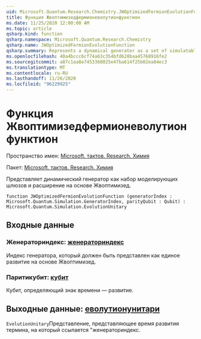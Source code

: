 ```yaml
---
uid: Microsoft.Quantum.Research.Chemistry.JWOptimizedFermionEvolutionFunction
title: Функция Жвоптимизедфермионеволутионфунктион
ms.date: 11/25/2020 12:00:00 AM
ms.topic: article
qsharp.kind: function
qsharp.namespace: Microsoft.Quantum.Research.Chemistry
qsharp.name: JWOptimizedFermionEvolutionFunction
qsharp.summary: Represents a dynamical generator as a set of simulatable gates and an expansion in the JWOptimized basis.
ms.openlocfilehash: 40a4bccc6cf74a63c354bfd628baa45768916fe2
ms.sourcegitcommit: a87c1aa8e7453360025e47ba614f25b02ea84ec3
ms.translationtype: MT
ms.contentlocale: ru-RU
ms.lasthandoff: 11/26/2020
ms.locfileid: "96229925"
---
```

# <a name="jwoptimizedfermionevolutionfunction-function"></a>Функция Жвоптимизедфермионеволутионфунктион

Пространство имен: [Microsoft. тактов. Research. Химия](xref:Microsoft.Quantum.Research.Chemistry)

Пакет: [Microsoft. тактов. Research. Химия](https://nuget.org/packages/Microsoft.Quantum.Research.Chemistry)


Представляет динамический генератор как набор моделирующих шлюзов и расширение на основе Жвоптимизед.

```qsharp
function JWOptimizedFermionEvolutionFunction (generatorIndex : Microsoft.Quantum.Simulation.GeneratorIndex, parityQubit : Qubit) : Microsoft.Quantum.Simulation.EvolutionUnitary
```


## <a name="input"></a>Входные данные

### <a name="generatorindex--generatorindex"></a>Женераториндекс: [женераториндекс](xref:Microsoft.Quantum.Simulation.GeneratorIndex)

Индекс генератора, который должен быть представлен как единое развитие на основе Жвоптимизед.


### <a name="parityqubit--qubit"></a>Паритикубит: [кубит](xref:microsoft.quantum.lang-ref.qubit)

Кубит, определяющий знак времени — развитие.



## <a name="output--evolutionunitary"></a>Выходные данные: [еволутионунитари](xref:Microsoft.Quantum.Simulation.EvolutionUnitary)

`EvolutionUnitary`Представление, представляющее время развития термина, на который ссылается "женераториндекс.